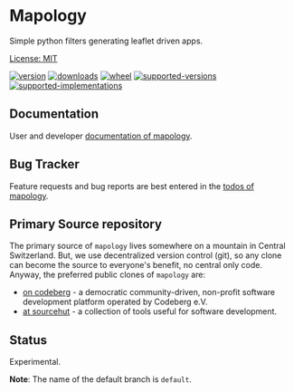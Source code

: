 # Mapology

Simple python filters generating leaflet driven apps.

[License: MIT](https://git.sr.ht/~sthagen/mapology/tree/default/item/LICENSE)

[![version](https://img.shields.io/pypi/v/mapology.svg?style=flat)](https://pypi.python.org/pypi/mapology/)
[![downloads](https://pepy.tech/badge/mapology/month)](https://pepy.tech/project/mapology)
[![wheel](https://img.shields.io/pypi/wheel/mapology.svg?style=flat)](https://pypi.python.org/pypi/mapology/)
[![supported-versions](https://img.shields.io/pypi/pyversions/mapology.svg?style=flat)](https://pypi.python.org/pypi/mapology/)
[![supported-implementations](https://img.shields.io/pypi/implementation/mapology.svg?style=flat)](https://pypi.python.org/pypi/mapology/)

## Documentation

User and developer [documentation of mapology](https://codes.dilettant.life/docs/mapology).

## Bug Tracker

Feature requests and bug reports are best entered in the [todos of mapology](https://todo.sr.ht/~sthagen/mapology).

## Primary Source repository

The primary source of `mapology` lives somewhere on a mountain in Central Switzerland.
But, we use decentralized version control (git), so any clone can become the source to everyone's benefit, no central only code.
Anyway, the preferred public clones of `mapology` are:

* [on codeberg](https://codeberg.org/sthagen/mapology) - a democratic community-driven, non-profit software development platform operated by Codeberg e.V.
* [at sourcehut](https://git.sr.ht/~sthagen/mapology) - a collection of tools useful for software development.

## Status

Experimental.

**Note**: The name of the default branch is `default`.
